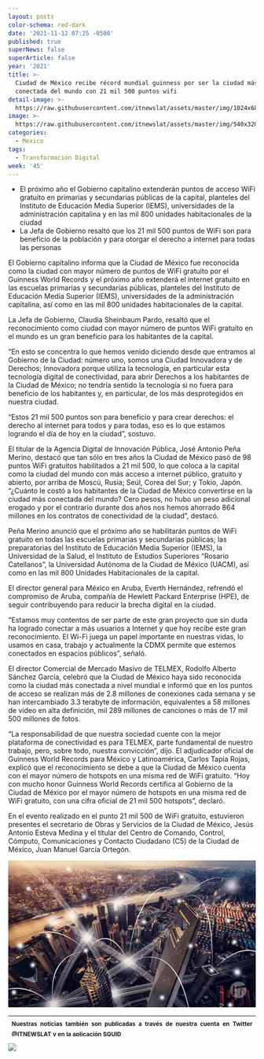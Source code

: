 ```yaml
---
layout: posts
color-schema: red-dark
date: '2021-11-12 07:25 -0500'
published: true
superNews: false
superArticle: false
year: '2021'
title: >-
  Ciudad de México recibe récord mundial guinness por ser la ciudad más
  conectada del mundo con 21 mil 500 puntos wifi
detail-image: >-
  https://raw.githubusercontent.com/itnewslat/assets/master/img/1024x680/Conexiones-g.jpg
image: >-
  https://raw.githubusercontent.com/itnewslat/assets/master/img/540x320/Conexiones-p.jpg
categories:
  - Mexico
tags:
  - Transformación Digital
week: '45'
---
```

- El próximo año el Gobierno capitalino extenderán puntos de acceso WiFi gratuito en primarias y secundarias públicas de la capital, planteles del Instituto de Educación Media Superior (IEMS), universidades de la administración capitalina y en las mil 800 unidades habitacionales de la ciudad
- La Jefa de Gobierno resaltó que los 21 mil 500 puntos de WiFi son para beneficio de la población y para otorgar el derecho a internet para todas las personas

El Gobierno capitalino informa que la Ciudad de México fue reconocida como la ciudad con mayor número de puntos de WiFi gratuito por el Guinness World Records y el próximo año extenderá el internet gratuito en las escuelas primarias y secundarias públicas, planteles del Instituto de Educación Media Superior (IEMS), universidades de la administración capitalina, así como en las mil 800 unidades habitacionales de la capital.

La Jefa de Gobierno, Claudia Sheinbaum Pardo, resaltó que el reconocimiento como ciudad con mayor número de puntos WiFi gratuito en el mundo es un gran beneficio para los habitantes de la capital.

“En esto se concentra lo que hemos venido diciendo desde que entramos al Gobierno de la Ciudad: número uno, somos una Ciudad Innovadora y de Derechos; Innovadora porque utiliza la tecnología, en particular esta tecnología digital de conectividad, para abrir Derechos a los habitantes de la Ciudad de México; no tendría sentido la tecnología si no fuera para beneficio de los habitantes y, en particular, de los más desprotegidos en nuestra ciudad. 

“Estos 21 mil 500 puntos son para beneficio y para crear derechos: el derecho al internet para todos y para todas, eso es lo que estamos logrando el día de hoy en la ciudad”, sostuvo.

El titular de la Agencia Digital de Innovación Pública, José Antonio Peña Merino, destacó que tan sólo en tres años la Ciudad de México pasó de 98 puntos WiFi gratuitos habilitados a 21 mil 500, lo que coloca a la capital como la ciudad del mundo con más acceso a internet público, gratuito y abierto, por arriba de Moscú, Rusia; Seúl, Corea del Sur; y Tokio, Japón. 
“¿Cuánto le costó a los habitantes de la Ciudad de México convertirse en la ciudad más conectada del mundo? Cero pesos, no hubo un peso adicional erogado y por el contrario durante dos años nos hemos ahorrado 864 millones en los contratos de conectividad de la ciudad”, destacó. 

Peña Merino anunció que el próximo año se habilitarán puntos de WiFi gratuito en todas las escuelas primarias y secundarias públicas; las preparatorias del Instituto de Educación Media Superior (IEMS), la Universidad de la Salud, el Instituto de Estudios Superiores “Rosario Catellanos”, la Universidad Autónoma de la Ciudad de México (UACM), así como en las mil 800 Unidades Habitacionales de la capital. 

El director general para México en Aruba, Everth Hernández, refrendó el compromiso de Aruba, compañía de Hewlett Packard Enterprise (HPE), de seguir contribuyendo para reducir la brecha digital en la ciudad. 

"Estamos muy contentos de ser parte de este gran proyecto que sin duda ha logrado conectar a más usuarios a Internet y que hoy recibe este gran reconocimiento. El Wi-Fi juega un papel importante en nuestras vidas, lo usamos en casa, trabajo y actualmente la CDMX permite que estemos conectados en espacios públicos”, señaló.

El director Comercial de Mercado Masivo de TELMEX, Rodolfo Alberto Sánchez García, celebró que la Ciudad de México haya sido reconocida como la ciudad más conectada a nivel mundial e informó que en los puntos de acceso se realizan más de 2.8 millones de conexiones cada semana y se han intercambiado 3.3 terabyte de información, equivalentes a 58 millones de video en alta definición, mil 289 millones de canciones o más de 17 mil 500 millones de fotos. 

“La responsabilidad de que nuestra sociedad cuente con la mejor plataforma de conectividad es para TELMEX, parte fundamental de nuestro trabajo, pero, sobre todo, nuestra convicción”, dijo.
El adjudicador oficial de Guinness World Records para México y Latinoamérica, Carlos Tapia Rojas, explicó que el reconocimiento se debe a que la Ciudad de México cuenta con el mayor número de hotspots en una misma red de WiFi gratuito. 
“Hoy con mucho honor Guinness World Records certifica al Gobierno de la Ciudad de México por el mayor número de hotspots en una misma red de WiFi gratuito, con una cifra oficial de 21 mil 500 hotspots”, declaró. 

En el evento realizado en el punto 21 mil 500 de WiFi gratuito, estuvieron presentes el secretario de Obras y Servicios de la Ciudad de México, Jesús Antonio Esteva Medina y el titular del Centro de Comando, Control, Cómputo, Comunicaciones y Contacto Ciudadano (C5) de la Ciudad de México, Juan Manuel García Ortegón. 

![](https://raw.githubusercontent.com/itnewslat/assets/master/img/540x320/Conexiones-p.jpg)

<table style="height: 42px;" width="569">
<tbody>
<tr>
<td style="text-align: justify;"><sub><strong>Nuestras noticias también son publicadas a través de nuestra cuenta en Twitter <a href="https://twitter.com/itnewslat?lang=es">@ITNEWSLAT</a> y en la aplicación <a href="https://squidapp.co/en/">SQUID</a></strong></sub></td>
</tr>
</tbody>
</table>

<img src="https://tracker.metricool.com/c3po.jpg?hash=56f88a41e39ab42c063cc51676587a04"/>
